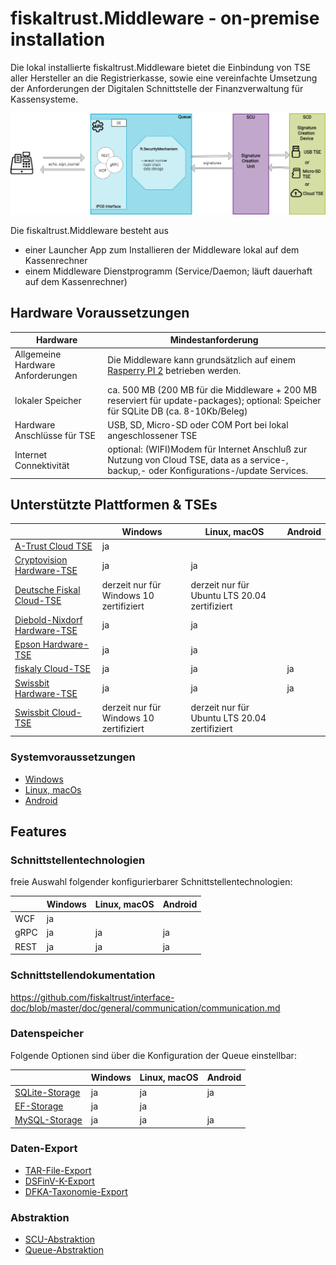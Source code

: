 # fiskaltrust.Middleware - on-premise installation

Die lokal installierte fiskaltrust.Middleware bietet die Einbindung von TSE aller Hersteller an die Registrierkasse, sowie eine vereinfachte Umsetzung der Anforderungen der Digitalen Schnittstelle der Finanzverwaltung für Kassensysteme.

![middleware-en](images/middleware-en-market-de.png)

Die fiskaltrust.Middleware besteht aus 

- einer Launcher App zum Installieren der Middleware lokal auf dem Kassenrechner
- einem Middleware Dienstprogramm (Service/Daemon; läuft dauerhaft auf dem Kassenrechner)

## Hardware Voraussetzungen

| Hardware                          | Mindestanforderung                                           |
| --------------------------------- | ------------------------------------------------------------ |
| Allgemeine Hardware Anforderungen | Die Middleware kann grundsätzlich auf einem [Rasperry PI 2](https://www.raspberrypi.org/products/raspberry-pi-2-model-b/) betrieben werden. |
| lokaler Speicher                  | ca. 500 MB (200 MB für die Middleware + 200 MB reserviert für update-packages); optional: Speicher für SQLite DB (ca. 8-10Kb/Beleg) |
| Hardware Anschlüsse für TSE       | USB, SD, Micro-SD oder COM Port bei lokal angeschlossener TSE |
| Internet Connektivität            | optional: (WIFI)Modem für Internet Anschluß zur Nutzung von Cloud TSE, data as a service-, backup,- oder Konfigurations-/update Services. |

## Unterstützte Plattformen & TSEs

|                                                              | Windows                                 | Linux, macOS                                  | Android |
| ------------------------------------------------------------ | --------------------------------------- | --------------------------------------------- | ------- |
| [A-Trust Cloud TSE](../features/basics/tse-as-a-service/a-trust.md) | ja                                      |                                               |         |
| [Cryptovision Hardware-TSE](../features/basics/tse-as-a-service/cryptovision.md) | ja                                      | ja                                            |         |
| [Deutsche Fiskal Cloud-TSE](../features/basics/tse-as-a-service/deutsche-fiskal.md) | derzeit nur für Windows 10 zertifiziert | derzeit nur für Ubuntu LTS 20.04 zertifiziert |         |
| [Diebold-Nixdorf Hardware-TSE](../features/basics/tse-as-a-service/diebold-nixdorf.md) | ja                                      | ja                                            |         |
| [Epson Hardware-TSE](../features/basics/tse-as-a-service/epson.md) | ja                                      | ja                                            |         |
| [fiskaly Cloud-TSE](../features/basics/tse-as-a-service/epson.md) | ja                                      | ja                                            | ja      |
| [Swissbit Hardware-TSE](../features/basics/tse-as-a-service/swissbit.md) | ja                                      | ja                                            | ja      |
| [Swissbit Cloud-TSE](../features/basics/tse-as-a-service/swissbit-cloud.md) | derzeit nur für Windows 10 zertifiziert | derzeit nur für Ubuntu LTS 20.04 zertifiziert |         |

### Systemvoraussetzungen

- [Windows](../features/supported-platforms/windows.md)
- [Linux, macOs](../features/supported-platforms/linux.md)
- [Android](../features/supported-platforms/android.md)

## Features

### Schnittstellentechnologien

freie Auswahl folgender konfigurierbarer Schnittstellentechnologien:

|      | Windows | Linux, macOS | Android |
| ---- | ------- | ------------ | ------- |
| WCF  | ja      |              |         |
| gRPC | ja      | ja           | ja      |
| REST | ja      | ja           | ja      |

### Schnittstellendokumentation

https://github.com/fiskaltrust/interface-doc/blob/master/doc/general/communication/communication.md

### Datenspeicher

Folgende Optionen sind über die Konfiguration der Queue einstellbar:

|                                                              | Windows | Linux, macOS | Android |
| ------------------------------------------------------------ | ------- | ------------ | ------- |
| [SQLite-Storage](../features/supported-databases/sqlite.md)  | ja      | ja           | ja      |
| [EF-Storage](../features/supported-databases/entity-framework.md) | ja      | ja           |         |
| [MySQL-Storage](../features/supported-databases/mysql.md)    | ja      | ja           | ja      |

### Daten-Export

-  [TAR-File-Export](../features/upload-and-export/tar-unload-and-export.md) 
-  [DSFinV-K-Export](../features/upload-and-export/dsfinvk-export.md) 
-  [DFKA-Taxonomie-Export](../features/upload-and-export/dfka-taxonomie-export.md) 

### Abstraktion

- [SCU-Abstraktion](../features/basics/scu-abstraction.md)  
- [Queue-Abstraktion](../features/basics/queue-abstraction.md) 